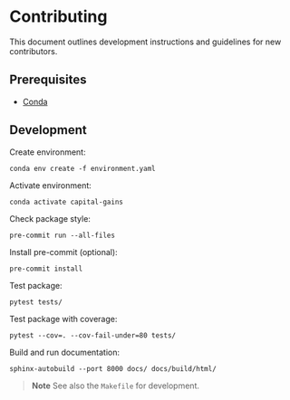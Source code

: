 # Contributing

This document outlines development instructions and guidelines for new contributors.

## Prerequisites

- [Conda](https://www.conda.org)

## Development

Create environment:

```console
conda env create -f environment.yaml
```

Activate environment:

```console
conda activate capital-gains
```

Check package style:

```console
pre-commit run --all-files
```

Install pre-commit (optional):

```console
pre-commit install
```

Test package:

```console
pytest tests/
```

Test package with coverage:

```console
pytest --cov=. --cov-fail-under=80 tests/
```

Build and run documentation:

```console
sphinx-autobuild --port 8000 docs/ docs/build/html/
```

> **Note** See also the `Makefile` for development.
